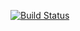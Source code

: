 [![Build Status](https://secure.travis-ci.org/jaredonline/roommate.png?branch=master)](http://travis-ci.org/jaredonline/roommate)